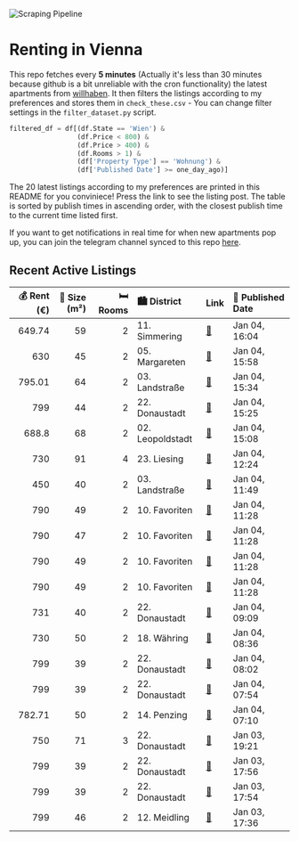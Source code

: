 ![Scraping Pipeline](https://github.com/AthomsG/renting-in-vienna/actions/workflows/run_pipeline.yml/badge.svg)


# Renting in Vienna

This repo fetches every **5 minutes** (Actually it's less than 30 minutes because github is a bit unreliable with the cron functionality) the latest apartments from [willhaben](https://www.willhaben.at/).
It then filters the listings according to my preferences and stores them in `check_these.csv` - You can change filter settings in the `filter_dataset.py` script.

```python
filtered_df = df[(df.State == 'Wien') & 
                 (df.Price < 800) &
                 (df.Price > 400) &
                 (df.Rooms > 1) &
                 (df['Property Type'] == 'Wohnung') &
                 (df['Published Date'] >= one_day_ago)]
```

The 20 latest listings according to my preferences are printed in this README for you conviniece! Press the link to see the listing post.
The table is sorted by publish times in ascending order, with the closest publish time to the current time listed first.

If you want to get notifications in real time for when new apartments pop up, you can join the telegram channel synced to this repo [here](https://t.me/+1HPAYOf5BSsyNTlk).

## Recent Active Listings

|   💰 Rent (€) |   📏 Size (m²) |   🛏️ Rooms | 🏙️ District      | Link                                                                                                                                                                                                                                                                    | 📅 Published Date   |
|-------------:|--------------:|-----------:|:-----------------|:------------------------------------------------------------------------------------------------------------------------------------------------------------------------------------------------------------------------------------------------------------------------|:-------------------|
|       649.74 |            59 |          2 | 11. Simmering    | [🔗](https://www.willhaben.at/iad/immobilien/d/mietwohnungen/wien/wien-1110-simmering/provisionsfrei:-ruhiger-59m%C2%B2-altbau-mit-einbauk%C3%BCche-und-2-zimmern---u3-n%C3%A4he-1520446974/)                                                                            | Jan 04, 16:04      |
|       630    |            45 |          2 | 05. Margareten   | [🔗](https://www.willhaben.at/iad/immobilien/d/mietwohnungen/wien/wien-1050-margareten/provisionsfrei-f%C3%BCr-den-mieter%21-vogelsanggasse-zentrumsnahe-45m%C2%B2altbaumiete-komplettk%C3%BCche-4.-stock-nur-f%C3%BCr-sportliche%21-studenten-bevorzugt%21-2000854957/) | Jan 04, 15:58      |
|       795.01 |            64 |          2 | 03. Landstraße   | [🔗](https://www.willhaben.at/iad/immobilien/d/mietwohnungen/wien/wien-1030-landstra%C3%9Fe/provisionsfrei:-gartenseitiger-64m%C2%B2-altbau-%2B-terrasse-und-einbauk%C3%BCche---1030-wien-1250087352/)                                                                   | Jan 04, 15:34      |
|       799    |            44 |          2 | 22. Donaustadt   | [🔗](https://www.willhaben.at/iad/immobilien/d/mietwohnungen/wien/wien-1220-donaustadt/urbanes-wohnen-mit-top-ausstattung:-moderne-2-zimmer-wohnung-mit-loggia-1525342939/)                                                                                              | Jan 04, 15:25      |
|       688.8  |            68 |          2 | 02. Leopoldstadt | [🔗](https://www.willhaben.at/iad/immobilien/d/mietwohnungen/wien/wien-1020-leopoldstadt/gemeindewohnung-mit-traumhaften-ausblick-%28direktvergabe-/-vormerkschein%21%29-1390556198/)                                                                                    | Jan 04, 15:08      |
|       730    |            91 |          4 | 23. Liesing      | [🔗](https://www.willhaben.at/iad/immobilien/d/mietwohnungen/wien/wien-1230-liesing/gro%C3%9Fe-gemeindewohnung-direktvergabe-im-1230-wien-800872155/)                                                                                                                    | Jan 04, 12:24      |
|       450    |            40 |          2 | 03. Landstraße   | [🔗](https://www.willhaben.at/iad/immobilien/d/mietwohnungen/wien/wien-1030-landstra%C3%9Fe/2-zimmer-gemeindewohnung-/-wiener-wohnen-vormerkschein-30.12.2024-777383423/)                                                                                                | Jan 04, 11:49      |
|       790    |            49 |          2 | 10. Favoriten    | [🔗](https://www.willhaben.at/iad/immobilien/d/mietwohnungen/wien/wien-1100-favoriten/viola-park---2-zimmer-und-balkon---wohnen-mit-komfort-und-ausblick---ihre-wohlf%C3%BChloase-am-laaer-berg-1233725437/)                                                             | Jan 04, 11:28      |
|       790    |            47 |          2 | 10. Favoriten    | [🔗](https://www.willhaben.at/iad/immobilien/d/mietwohnungen/wien/wien-1100-favoriten/viola-park---ihre-wohlf%C3%BChloase-am-laaer-berg--gem%C3%BCtliche-2-zimmer-wohnung-mit-balkon-in-ruhiger-lage-1488914495/)                                                        | Jan 04, 11:28      |
|       790    |            49 |          2 | 10. Favoriten    | [🔗](https://www.willhaben.at/iad/immobilien/d/mietwohnungen/wien/wien-1100-favoriten/hochwertige-2-zimmer-wohnung-mit-balkon-und-wohlf%C3%BChlatmosph%C3%A4re---viola-park---am-laaer-berg-1094558488/)                                                                 | Jan 04, 11:28      |
|       790    |            49 |          2 | 10. Favoriten    | [🔗](https://www.willhaben.at/iad/immobilien/d/mietwohnungen/wien/wien-1100-favoriten/viola-park---ihre-wohlf%C3%BChloase-am-laaer-berg---leben-mit-aussicht:-2-zimmer-wohnung-mit-balkon-1168697587/)                                                                   | Jan 04, 11:28      |
|       731    |            40 |          2 | 22. Donaustadt   | [🔗](https://www.willhaben.at/iad/immobilien/d/mietwohnungen/wien/wien-1220-donaustadt/mietwohnung-zu-vergeben-1461129490/)                                                                                                                                              | Jan 04, 09:09      |
|       730    |            50 |          2 | 18. Währing      | [🔗](https://www.willhaben.at/iad/immobilien/d/mietwohnungen/wien/wien-1180-w%C3%A4hring/altbauwohnung-zu-mieten%21-921390875/)                                                                                                                                          | Jan 04, 08:36      |
|       799    |            39 |          2 | 22. Donaustadt   | [🔗](https://www.willhaben.at/iad/immobilien/d/mietwohnungen/wien/wien-1220-donaustadt/1-monat-mietfrei:-erstbezug-im-gr%C3%BCnen-nahe-der-u2---zwischen-badeteich-hirschstetten-und-seestadt-1305948891/)                                                               | Jan 04, 08:02      |
|       799    |            39 |          2 | 22. Donaustadt   | [🔗](https://www.willhaben.at/iad/immobilien/d/mietwohnungen/wien/wien-1220-donaustadt/1-monat-mietfrei:-erstbezug-im-gr%C3%BCnen-nahe-der-u2---zwischen-badeteich-hirschstetten-und-seestadt-1390704747/)                                                               | Jan 04, 07:54      |
|       782.71 |            50 |          2 | 14. Penzing      | [🔗](https://www.willhaben.at/iad/immobilien/d/mietwohnungen/wien/wien-1140-penzing/designerwohnung-in-einem-wundersch%C3%B6nen-neu-renovierten-gr%C3%BCnderzeithaus-1182456647/)                                                                                        | Jan 04, 07:10      |
|       750    |            71 |          3 | 22. Donaustadt   | [🔗](https://www.willhaben.at/iad/immobilien/d/mietwohnungen/wien/wien-1220-donaustadt/gemeinde-wohnung-967536679/)                                                                                                                                                      | Jan 03, 19:21      |
|       799    |            39 |          2 | 22. Donaustadt   | [🔗](https://www.willhaben.at/iad/immobilien/d/mietwohnungen/wien/wien-1220-donaustadt/1-monat-mietfrei:-erstbezug-im-gr%C3%BCnen-nahe-der-u2---zwischen-badeteich-hirschstetten-und-seestadt-1291462246/)                                                               | Jan 03, 17:56      |
|       799    |            39 |          2 | 22. Donaustadt   | [🔗](https://www.willhaben.at/iad/immobilien/d/mietwohnungen/wien/wien-1220-donaustadt/1-monat-mietfrei:-erstbezug-im-gr%C3%BCnen-nahe-der-u2---zwischen-badeteich-hirschstetten-und-seestadt-1252365233/)                                                               | Jan 03, 17:54      |
|       799    |            46 |          2 | 12. Meidling     | [🔗](https://www.willhaben.at/iad/immobilien/d/mietwohnungen/wien/wien-1120-meidling/preiswerte-2-zimmerwohnung-mit-balkon-im-1.-og-im-gr%C3%BCner-umgebung-2009116743/)                                                                                                 | Jan 03, 17:36      |
